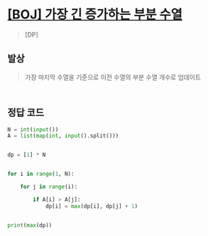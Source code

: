 # [[BOJ] 가장 긴 증가하는 부분 수열](https://www.acmicpc.net/problem/11053)

> [DP]

## 발상

> 가장 마지막 수열을 기준으로 이전 수열의 부분 수열 개수로 업데이트

## <br>정답 코드

```python
N = int(input())
A = list(map(int, input().split()))


dp = [1] * N


for i in range(1, N):

    for j in range(i):

        if A[i] > A[j]:
            dp[i] = max(dp[i], dp[j] + 1)


print(max(dp))

```
